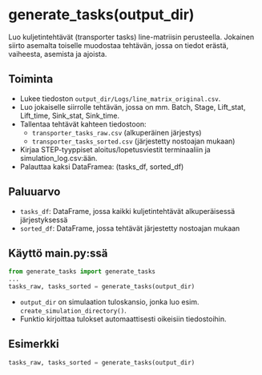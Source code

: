 # generate_tasks(output_dir)

Luo kuljetintehtävät (transporter tasks) line-matriisin perusteella. Jokainen siirto asemalta toiselle muodostaa tehtävän, jossa on tiedot erästä, vaiheesta, asemista ja ajoista.

## Toiminta
- Lukee tiedoston `output_dir/Logs/line_matrix_original.csv`.
- Luo jokaiselle siirrolle tehtävän, jossa on mm. Batch, Stage, Lift_stat, Lift_time, Sink_stat, Sink_time.
- Tallentaa tehtävät kahteen tiedostoon:
  - `transporter_tasks_raw.csv` (alkuperäinen järjestys)
  - `transporter_tasks_sorted.csv` (järjestetty nostoajan mukaan)
- Kirjaa STEP-tyyppiset aloitus/lopetusviestit terminaaliin ja simulation_log.csv:ään.
- Palauttaa kaksi DataFramea: (tasks_df, sorted_df)

## Paluuarvo
- `tasks_df`: DataFrame, jossa kaikki kuljetintehtävät alkuperäisessä järjestyksessä
- `sorted_df`: DataFrame, jossa tehtävät järjestetty nostoajan mukaan

## Käyttö main.py:ssä
```python
from generate_tasks import generate_tasks
...
tasks_raw, tasks_sorted = generate_tasks(output_dir)
```
- `output_dir` on simulaation tuloskansio, jonka luo esim. `create_simulation_directory()`.
- Funktio kirjoittaa tulokset automaattisesti oikeisiin tiedostoihin.

## Esimerkki
```python
tasks_raw, tasks_sorted = generate_tasks(output_dir)
```
